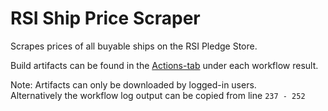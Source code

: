 # RSI Ship Price Scraper

Scrapes prices of all buyable ships on the RSI Pledge Store.

Build artifacts can be found in the [Actions-tab](https://github.com/StarCitizenWiki/ship-price-scraper/actions) under each workflow result.

Note: Artifacts can only be downloaded by logged-in users.  
Alternatively the workflow log output can be copied from line `237 - 252`

